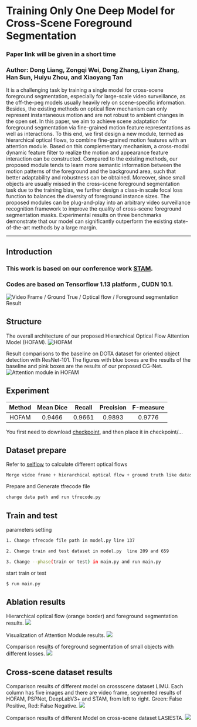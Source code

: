 # Training Only One Deep Model for Cross-Scene Foreground Segmentation

### Paper link will be given in a short time
### Author: Dong Liang, Zongqi Wei, Dong Zhang, Liyan Zhang, Han Sun, Huiyu Zhou, and Xiaoyang Tan

It is a challenging task by training a single model for cross-scene foreground segmentation, especially for large-scale video surveillance, as the off-the-peg models usually heavily rely on scene-specific information. Besides, the existing methods on optical flow mechanism can only represent instantaneous motion and are not robust to ambient changes in the open set. In this paper, we aim to achieve scene adaptation for foreground segmentation via fine-grained motion feature representations as well as interactions. To this end, we first design a new module, termed as hierarchical optical flows, to combine fine-grained motion features with an attention module. Based on this complementary mechanism, a cross-modal dynamic feature filter to realize the motion and appearance feature interaction can be constructed. Compared to the existing methods, our proposed module tends to learn more semantic information between the motion patterns of the foreground and the background area, such that better adaptability and robustness can be obtained. Moreover, since small objects are usually missed in the cross-scene foreground segmentation task due to the training bias, we further design a class-in scale focal loss function to balances the diversity of foreground instance sizes. The proposed modules can be plug-and-play into an arbitrary video surveillance recognition framework to improve the quality of cross-scene foreground segmentation masks. Experimental results on three benchmarks demonstrate that our model can significantly outperform the existing state-of-the-art methods by a large margin.

****
## Introduction
### This work is based on our conference work [STAM](https://www.mdpi.com/1424-8220/19/23/5142).
### Codes are based on Tensorflow 1.13 platform , CUDN 10.1.

![Video Frame / Ground True / Optical flow / Foreground segmentation Result](https://weizongqi.github.io/HOFAM/show/test_0055.png)

## Structure
The overall architecture of our proposed Hierarchical Optical Flow Attention Model (HOFAM).
![HOFAM](/show/hofam.png)

 Result comparisons to the baseline on DOTA dataset for oriented object detection with ResNet-101. The figures with blue boxes are the results of the baseline and pink boxes are the results of our proposed CG-Net.
![Attention module in HOFAM](/show/atten.png)

## Experiment

|Method|Mean Dice|Recall|Precision|F-measure|
|:---:|:---:|:---:|:---:|:---:|
|HOFAM|0.9466|0.9661|0.9893|0.9776|

You first need to download [checkpoint](https://drive.google.com/file/d/1RodI2WjeG7X28T1kSTRppGmvSX95CUO8/view?usp=sharing), and then place it in checkpoint/...


## Dataset prepare
Refer to [selflow](https://github.com/ppliuboy/SelFlow) to calculate different optical flows
```sh
Merge vidoe frame + hierarchical optical flow + ground truth like dataset/demo_data/test_000155.png
```
Prepare and Generate tfrecode file
```sh
change data path and run tfrecode.py
```

## Train and test
parameters setting
```sh
1. Change tfrecode file path in model.py line 137

2. Change train and test dataset in model.py  line 209 and 659

3. Change --phase(train or test) in main.py and run main.py

```
start train or test
```sh
$ run main.py
```

## Ablation results
Hierarchical optical flow (orange border) and foreground segmentation results.
![](/show/hop.png)

Visualization of Attention Module results.
![](/show/seg_atten.png)

Comparison results of foreground segmentation of
small objects with different losses.
![](/show/seg_loss.png)

## Cross-scene dataset results
Comparison results of different model on crossscene dataset LIMU. Each column has five images and there are video frame, segmented results of HOFAM, PSPNet,
DeepLabV3+ and STAM, from left to right. Green: False Positive, Red: False Negative.
![](/show/seg_limu.png)

Comparison results of different Model on cross-scene
dataset LASIESTA.
![](/show/seg_la.png)